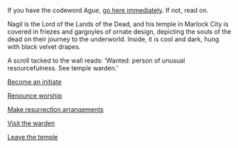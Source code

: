 If you have the codeword Ague, [go here immediately](!require-codeword!ague!517). If not,
read on.

Nagil is the Lord of the Lands of the Dead, and his temple in
Marlock City is covered in friezes and gargoyles of ornate
design, depicting the souls of the dead on their journey to the
underworld. Inside, it is cool and dark, hung with black velvet
drapes.

A scroll tacked to the wall reads: ‘Wanted: person of unusual
resourcefulness. See temple warden.’

[Become an initiate](409)

[Renounce worship](187)

[Make resurrection arrangements](478)

[Visit the warden](48)

[Leave the temple](100)
